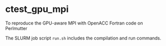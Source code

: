 # ctest_gpu_mpi
To reproduce the GPU-aware MPI with OpenACC Fortran code on Perlmutter

The SLURM job script `run.sh` includes the compilation and run commands.
